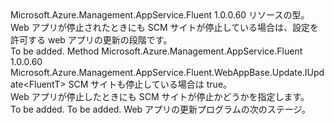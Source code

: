 <Type Name="IWithScmSiteAlsoStopped&lt;FluentT&gt;" FullName="Microsoft.Azure.Management.AppService.Fluent.WebAppBase.Update.IWithScmSiteAlsoStopped&lt;FluentT&gt;">
  <TypeSignature Language="C#" Value="public interface IWithScmSiteAlsoStopped&lt;FluentT&gt;" />
  <TypeSignature Language="ILAsm" Value=".class public interface auto ansi abstract IWithScmSiteAlsoStopped`1&lt;FluentT&gt;" />
  <TypeSignature Language="DocId" Value="T:Microsoft.Azure.Management.AppService.Fluent.WebAppBase.Update.IWithScmSiteAlsoStopped`1" />
  <TypeSignature Language="VB.NET" Value="Public Interface IWithScmSiteAlsoStopped(Of FluentT)" />
  <TypeSignature Language="F#" Value="type IWithScmSiteAlsoStopped&lt;'FluentT&gt; = interface" />
  <AssemblyInfo>
    <AssemblyName>Microsoft.Azure.Management.AppService.Fluent</AssemblyName>
    <AssemblyVersion>1.0.0.60</AssemblyVersion>
  </AssemblyInfo>
  <TypeParameters>
    <TypeParameter Name="FluentT" />
  </TypeParameters>
  <Interfaces />
  <Docs>
    <typeparam name="FluentT">リソースの型。</typeparam>
    <summary>
            Web アプリが停止されたときにも SCM サイトが停止している場合は、設定を許可する web アプリの更新の段階です。
            </summary>
    <remarks>To be added.</remarks>
  </Docs>
  <Members>
    <Member MemberName="WithScmSiteAlsoStopped">
      <MemberSignature Language="C#" Value="public Microsoft.Azure.Management.AppService.Fluent.WebAppBase.Update.IUpdate&lt;FluentT&gt; WithScmSiteAlsoStopped (bool scmSiteAlsoStopped);" />
      <MemberSignature Language="ILAsm" Value=".method public hidebysig newslot virtual instance class Microsoft.Azure.Management.AppService.Fluent.WebAppBase.Update.IUpdate`1&lt;!FluentT&gt; WithScmSiteAlsoStopped(bool scmSiteAlsoStopped) cil managed" />
      <MemberSignature Language="DocId" Value="M:Microsoft.Azure.Management.AppService.Fluent.WebAppBase.Update.IWithScmSiteAlsoStopped`1.WithScmSiteAlsoStopped(System.Boolean)" />
      <MemberSignature Language="VB.NET" Value="Public Function WithScmSiteAlsoStopped (scmSiteAlsoStopped As Boolean) As IUpdate(Of FluentT)" />
      <MemberSignature Language="F#" Value="abstract member WithScmSiteAlsoStopped : bool -&gt; Microsoft.Azure.Management.AppService.Fluent.WebAppBase.Update.IUpdate&lt;'FluentT&gt;" Usage="iWithScmSiteAlsoStopped.WithScmSiteAlsoStopped scmSiteAlsoStopped" />
      <MemberType>Method</MemberType>
      <AssemblyInfo>
        <AssemblyName>Microsoft.Azure.Management.AppService.Fluent</AssemblyName>
        <AssemblyVersion>1.0.0.60</AssemblyVersion>
      </AssemblyInfo>
      <ReturnValue>
        <ReturnType>Microsoft.Azure.Management.AppService.Fluent.WebAppBase.Update.IUpdate&lt;FluentT&gt;</ReturnType>
      </ReturnValue>
      <Parameters>
        <Parameter Name="scmSiteAlsoStopped" Type="System.Boolean" />
      </Parameters>
      <Docs>
        <param name="scmSiteAlsoStopped">SCM サイトも停止している場合は true。</param>
        <summary>
            Web アプリが停止したときにも SCM サイトが停止かどうかを指定します。
            </summary>
        <returns>To be added.</returns>
        <remarks>To be added.</remarks>
        <return>Web アプリの更新プログラムの次のステージ。</return>
      </Docs>
    </Member>
  </Members>
</Type>